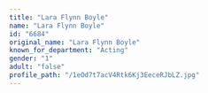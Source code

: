 ```yaml
---
title: "Lara Flynn Boyle"
name: "Lara Flynn Boyle"
id: "6684"
original_name: "Lara Flynn Boyle"
known_for_department: "Acting"
gender: "1"
adult: "false"
profile_path: "/1eOd7t7acV4Rtk6Kj3EeceRJbLZ.jpg"
---
```


